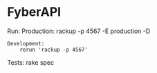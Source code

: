 # FyberAPI


Run:
    Production:
        rackup -p 4567 -E production -D

    Development:
        rerun 'rackup -p 4567'

Tests:
  rake spec

